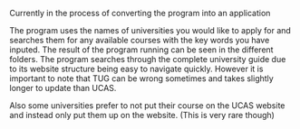 Currently in the process of converting the program into an application

The program uses the names of universities you would like to apply for and searches them for any available courses with the key words you have inputed. The result of the program running can be seen in the different folders.
The program searches through the complete university guide due to its website structure being easy to navigate quickly.
However it is important to note that TUG can be wrong sometimes and takes slightly longer to update than UCAS.

Also some universities prefer to not put their course on the UCAS website and instead only put them up on the website. (This is very rare though)
